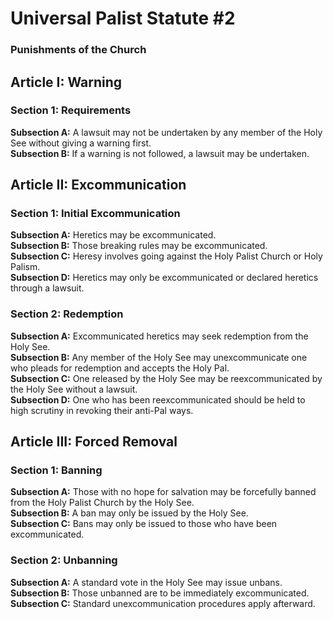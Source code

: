# Universal Palist Statute #2
### Punishments of the Church
## Article I: Warning
### Section 1: Requirements
**Subsection A:** A lawsuit may not be undertaken by any member of the Holy See without giving a warning first.  
**Subsection B:** If a warning is not followed, a lawsuit may be undertaken.
## Article II: Excommunication
### Section 1: Initial Excommunication
**Subsection A:** Heretics may be excommunicated.  
**Subsection B:** Those breaking rules may be excommunicated.  
**Subsection C:** Heresy involves going against the Holy Palist Church or Holy Palism.  
**Subsection D:** Heretics may only be excommunicated or declared heretics through a lawsuit.  
### Section 2: Redemption
**Subsection A:** Excommunicated heretics may seek redemption from the Holy See.  
**Subsection B:** Any member of the Holy See may unexcommunicate one who pleads for redemption and accepts the Holy Pal.  
**Subsection C:** One released by the Holy See may be reexcommunicated by the Holy See without a lawsuit.  
**Subsection D:** One who has been reexcommunicated should be held to high scrutiny in revoking their anti-Pal ways.  
## Article III: Forced Removal
### Section 1: Banning
**Subsection A:** Those with no hope for salvation may be forcefully banned from the Holy Palist Church by the Holy See.  
**Subsection B:** A ban may only be issued by the Holy See.  
**Subsection C:** Bans may only be issued to those who have been excommunicated.
### Section 2: Unbanning
**Subsection A:** A standard vote in the Holy See may issue unbans.  
**Subsection B:** Those unbanned are to be immediately excommunicated.  
**Subsection C:** Standard unexcommunication procedures apply afterward.
